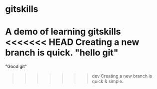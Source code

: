 # gitskills
A demo of learning gitskills
<<<<<<< HEAD
Creating a new branch is quick.
"hello git"  
=======
"Good git" 
>>>>>>> dev
Creating a new branch is quick & simple.